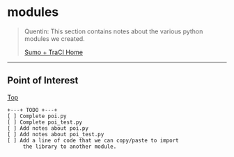 # <a name="top_of_page"></a>modules
>Quentin: This section contains notes about the various python modules we created.
>
>[Sumo + TraCI Home](../Readme.md)

---

## <a name="poi"></a>Point of Interest
[Top](#top_of_page)
```
+---+ TODO +---+
[ ] Complete poi.py
[ ] Complete poi_test.py
[ ] Add notes about poi.py
[ ] Add notes about poi_test.py
[ ] Add a line of code that we can copy/paste to import
     the library to another module.
```
